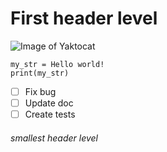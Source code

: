 # First header level
![Image of Yaktocat](https://octodex.github.com/images/yaktocat.png)

```
my_str = Hello world!
print(my_str)
```
- [ ] Fix bug
- [ ] Update doc
- [ ] Create tests

###### smallest header level
